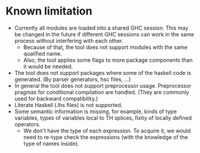 # Known limitation

- Currently all modules are loaded into a shared GHC session. This may be changed in the future if different GHC sessions can work in the same process without interfering with each other.
  - Because of that, the tool does not support modules with the same qualified name.
  - Also, the tool applies some flags to more package components than it would be needed.
- The tool does not support packages where some of the haskell code is generated. (By parser generators, hsc files, ...)
- In general the tool does not support preprocessor usage. Preprocessor pragmas for conditional compilation are handled. (They are commonly used for backward compatibility.)
- Literate Haskell (.lhs files) is not supported. 
- Some semantic information is missing, for example, kinds of type variables, types of variables local to TH splices, fixity of locally defined operators.
  - We don't have the type of each expression. To acquire it, we would need to re-type check the expressions (with the knowledge of the type of names inside).
